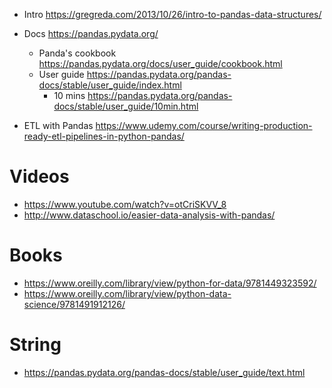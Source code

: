 
* Intro https://gregreda.com/2013/10/26/intro-to-pandas-data-structures/
* Docs https://pandas.pydata.org/
  * Panda's cookbook https://pandas.pydata.org/docs/user_guide/cookbook.html
  * User guide https://pandas.pydata.org/pandas-docs/stable/user_guide/index.html
    * 10 mins https://pandas.pydata.org/pandas-docs/stable/user_guide/10min.html

* ETL with Pandas https://www.udemy.com/course/writing-production-ready-etl-pipelines-in-python-pandas/

# Videos
* https://www.youtube.com/watch?v=otCriSKVV_8
* http://www.dataschool.io/easier-data-analysis-with-pandas/


# Books
* https://www.oreilly.com/library/view/python-for-data/9781449323592/
* https://www.oreilly.com/library/view/python-data-science/9781491912126/

# String
* https://pandas.pydata.org/pandas-docs/stable/user_guide/text.html
